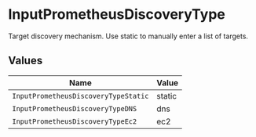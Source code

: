 # InputPrometheusDiscoveryType

Target discovery mechanism. Use static to manually enter a list of targets.


## Values

| Name                                 | Value                                |
| ------------------------------------ | ------------------------------------ |
| `InputPrometheusDiscoveryTypeStatic` | static                               |
| `InputPrometheusDiscoveryTypeDNS`    | dns                                  |
| `InputPrometheusDiscoveryTypeEc2`    | ec2                                  |